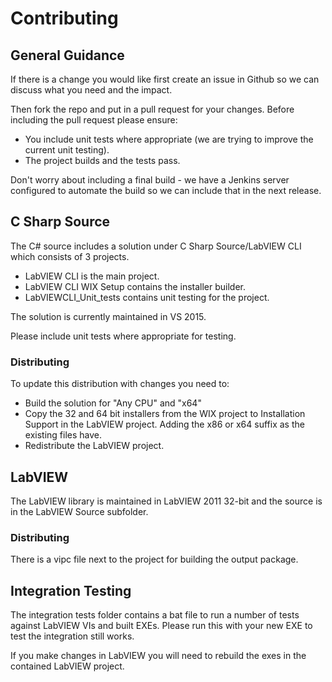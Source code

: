 # Contributing

## General Guidance

If there is a change you would like first create an issue in Github so we can discuss what you need and the impact.

Then fork the repo and put in a pull request for your changes. Before including the pull request please ensure:

* You include unit tests where appropriate (we are trying to improve the current unit testing).
* The project builds and the tests pass.

Don't worry about including a final build - we have a Jenkins server configured to automate the build so we can include that in the next release.

## C Sharp Source

The C# source includes a solution under C Sharp Source/LabVIEW CLI which consists of 3 projects.

* LabVIEW CLI is the main project.
* LabVIEW CLI WIX Setup contains the installer builder.
* LabVIEWCLI_Unit_tests contains unit testing for the project.

The solution is currently maintained in VS 2015.

Please include unit tests where appropriate for testing.

### Distributing

To update this distribution with changes you need to:

* Build the solution for "Any CPU" and "x64"
* Copy the 32 and 64 bit installers from the WIX project to Installation Support in the LabVIEW project. Adding the x86 or x64 suffix as the existing files have.
* Redistribute the LabVIEW project.

## LabVIEW

The LabVIEW library is maintained in LabVIEW 2011 32-bit and the source is in the LabVIEW Source subfolder.

### Distributing

There is a vipc file next to the project for building the output package.

## Integration Testing

The integration tests folder contains a bat file to run a number of tests against LabVIEW VIs and built EXEs. Please run this with your new EXE to test the integration still works.

If you make changes in LabVIEW you will need to rebuild the exes in the contained LabVIEW project.